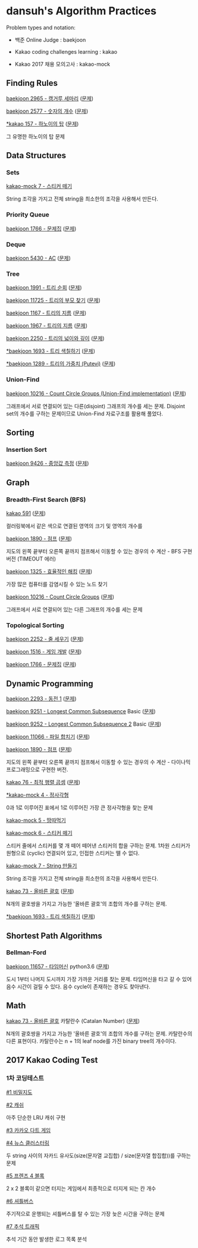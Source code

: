 # dansuh's Algorithm Practices

Problem types and notation:

- 백준 Online Judge : baekjoon

- Kakao coding challenges learning : kakao

- Kakao 2017 채용 모의고사 : kakao-mock

## Finding Rules

[baekjoon 2965 - 캥거루 세마리](src/ThreeKangaroos.java) ([문제](https://www.acmicpc.net/problem/2965))

[baekjoon 2577 - 숫자의 개수](src/HelloWorld10.java) ([문제](https://www.acmicpc.net/problem/2577))

[*kakao 157 - 하노이의 탑](src/HanoiTower.java) ([문제](https://www.welcomekakao.com/learn/challenge_codes/157))

그 유명한 하노이의 탑 문제

## Data Structures

### Sets

[kakao-mock 7 - 스티커 떼기](src/WordPuzzle.java)

String 조각을 가지고 전체 string을 최소한의 조각을 사용해서 만든다.

### Priority Queue

[baekjoon 1766 - 문제집](src/PracticeBook.java) ([문제](https://www.acmicpc.net/problem/1766))

### Deque

[baekjoon 5430 - AC](src/AC.java) ([문제](https://www.acmicpc.net/problem/5430))

### Tree

[baekjoon 1991 - 트리 순회](src/TraverseTree.java) ([문제](https://www.acmicpc.net/problem/1991))

[baekjoon 11725 - 트리의 부모 찾기](src/FindingTreesParent.java) ([문제](https://www.acmicpc.net/problem/11725))

[baekjoon 1167 - 트리의 지름](src/RadiusOfTree.java) ([문제](https://www.acmicpc.net/problem/1167))

[baekjoon 1967 - 트리의 지름](src/RadiusOfTree2.java) ([문제](https://www.acmicpc.net/problem/1967))

[baekjoon 2250 - 트리의 넓이와 깊이](src/TreeHeightWidth.java) ([문제](https://www.acmicpc.net/problem/2250))

[*baekjoon 1693 - 트리 색칠하기](src/ColoringTree.java) ([문제](https://www.acmicpc.net/problem/1693))

[*baekjoon 1289 - 트리의 가중치 (Putevi)](src/Putevi.java) ([문제](https://www.acmicpc.net/problem/1289))


### Union-Find

[baekjoon 10216 - Count Circle Groups (Union-Find implementation)](src/CountCircleGroups2.java)
 ([문제](https://www.acmicpc.net/problem/10216))

그래프에서 서로 연결되어 있는 다른(disjoint) 그래프의 개수를 세는 문제. Disjoint set의 개수를 구하는 문제이므로
Union-Find 자료구조를 활용해 풀었다.

## Sorting

### Insertion Sort

[baekjoon 9426 - 중앙값 측정](src/MeasuringMedian.java) ([문제](https://www.acmicpc.net/problem/9426))

## Graph

### Breadth-First Search (BFS)

[kakao 591](src/KakaoFriendsColoringBook.java) ([문제](https://www.welcomekakao.com/learn/challenges/591))

컬러링북에서 같은 색으로 연결된 영역의 크기 및 영역의 개수를 

[baekjoon 1890 - 점프](src/Jump.java) ([문제](https://www.acmicpc.net/problem/1890))

지도의 왼쪽 끝부터 오른쪽 끝까지 점프해서 이동할 수 있는 경우의 수 계산 - BFS 구현 버전 (TIMEOUT 에러)

[baekjoon 1325 - 효율적인 해킹](src/EffectiveHacking.java) ([문제](https://www.acmicpc.net/problem/1325))

가장 많은 컴퓨터를 감염시킬 수 있는 노드 찾기

[baekjoon 10216 - Count Circle Groups](src/CountCircleGroups.java) ([문제](https://www.acmicpc.net/problem/10216))

그래프에서 서로 연결되어 있는 다른 그래프의 개수를 세는 문제

### Topological Sorting

[baekjoon 2252 - 줄 세우기](src/LineUp.java) ([문제](https://www.acmicpc.net/problem/2252))

[baekjoon 1516 - 게임 개발](src/GameDevelopment.java) ([문제](https://www.acmicpc.net/problem/1516))

[baekjoon 1766 - 문제집](src/PracticeBook.java) ([문제](https://www.acmicpc.net/problem/1766))

## Dynamic Programming

[baekjoon 2293 - 동전 1](src/CoinOne.java) ([문제](https://www.acmicpc.net/problem/2293))

[baekjoon 9251 - Longest Common Subsequence](src/LCS.java) Basic ([문제](https://www.acmicpc.net/problem/9251))

[baekjoon 9252 - Longest Common Subsequence 2](src/LCS2.java) Basic ([문제](https://www.acmicpc.net/problem/9252))

[baekjoon 11066 - 파일 합치기](src/MergingFiles.java) ([문제](https://www.acmicpc.net/problem/11066))

[baekjoon 1890 - 점프](src/JumpDp.java) ([문제](https://www.acmicpc.net/problem/1890))

지도의 왼쪽 끝부터 오른쪽 끝까지 점프해서 이동할 수 있는 경우의 수 계산 - 다이나믹 프로그래밍으로 구현한 버전.

[kakao 76 - 최적 행렬 곱셈](src/MatrixMultOpt.java) ([문제](https://www.welcomekakao.com/learn/challenge_codes/76))

[*kakao-mock 4 - 정사각형](src/LargestSquare.java)

0과 1로 이루어진 표에서 1로 이루어진 가장 큰 정사각형을 찾는 문제

[kakao-mock 5 - 땅따먹기](src/LandWar.java)

[kakao-mock 6 - 스티커 떼기](src/StickerSum.java)

스티커 줄에서 스티커를 몇 개 떼어 떼어낸 스티커의 합을 구하는 문제. 1차원 스티커가 원형으로 (cyclic) 연결되어 있고, 인접한 스티커는 뗄 수 없다.

[kakao-mock 7 - String 만들기](src/WordPuzzle.java)

String 조각을 가지고 전체 string을 최소한의 조각을 사용해서 만든다.

[kakao 73 - 올바른 괄호](src/RightParens.java) ([문제](https://www.welcomekakao.com/learn/challenge_codes/73))

N개의 괄호쌍을 가지고 가능한 '올바른 괄호'의 조합의 개수를 구하는 문제.

[*baekjoon 1693 - 트리 색칠하기](src/ColoringTree.java) ([문제](https://www.acmicpc.net/problem/1693))


## Shortest Path Algorithms

### Bellman-Ford

[baekjoon 11657 - 타임머신](python/time_machine_11657.py) python3.6 ([문제](https://www.acmicpc.net/problem/11657))

도시 1부터 나머지 도시까지 가장 가까운 거리를 찾는 문제. 타임머신을 타고 갈 수 있어 음수 시간이 걸릴 수 있다.
음수 cycle이 존재하는 경우도 찾아낸다.

## Math

[kakao 73 - 올바른 괄호](src/RightParens.java) 카탈란수 (Catalan Number) ([문제](https://www.welcomekakao.com/learn/challenge_codes/73))

N개의 괄호쌍을 가지고 가능한 '올바른 괄호'의 조합의 개수를 구하는 문제.
카탈란수의 다른 표현이다. 카탈란수는 n + 1의 leaf node를 가진 binary tree의 개수이다.


## 2017 Kakao Coding Test

### 1차 코딩테스트

[#1 비밀지도](src/SecretMap.java)

[#2 캐쉬](src/Cache.java)

아주 단순한 LRU 캐쉬 구현

[#3 카카오 다트 게임](src/KakaoDartGame.java)

[#4 뉴스 클러스터링](src/NewsClustering.java)

두 string 사이의 자카드 유사도(size(문자열 교집합) / size(문자열 합집합))를 구하는 문제

[#5 프렌즈 4 블록](src/Friends4Block.java)

2 x 2 블록이 같으면 터지는 게임에서 최종적으로 터지게 되는 칸 개수

[#6 셔틀버스](src/ShuttleBus.java)

주기적으로 운행되는 셔틀버스를 탈 수 있는 가장 늦은 시간을 구하는 문제

[#7 추석 트래픽](src/ChoosukTraffic.java)

추석 기간 동안 발생한 로그 목록 분석